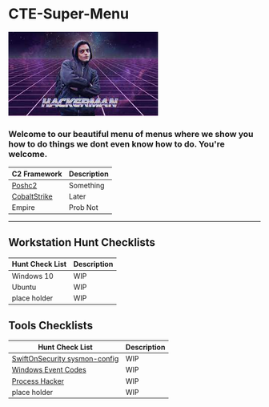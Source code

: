 # CTE-Super-Menu

![img](Resources/Images/hackerman.jpeg#center)

### Welcome to our beautiful menu of menus where we show you how to do things we dont even know how to do. You're welcome. 


| C2 Framework                           | Description |
|----------------------------------------|-------------|
| [Poshc2](Poshc2/README.md)             | Something   |
| [CobaltStrike](CobaltStrike/README.md) | Later       |
| Empire                                 | Prob Not    |


---

## **Workstation Hunt Checklists** 

| Hunt Check List | Description |
|-----------------|-------------|
| Windows 10      | WIP         |
| Ubuntu          | WIP         |
| place holder    | WIP         |


## **Tools Checklists**

| Hunt Check List                                                                          | Description |
|------------------------------------------------------------------------------------------|-------------|
| [SwiftOnSecurity sysmon-config](https://github.com/SwiftOnSecurity/sysmon-config)        | WIP         |
| [Windows Event Codes](https://www.ultimatewindowssecurity.com/securitylog/encyclopedia/) | WIP         |
| [Process Hacker](https://processhacker.sourceforge.io/downloads.php)                     | WIP         |
| place holder                                                                             | WIP         |

